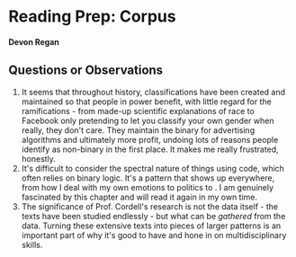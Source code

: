 # Reading Prep: Corpus

#### Devon Regan

## Questions or Observations

1. It seems that throughout history, classifications have been created and maintained so that people in power benefit, with little regard for the ramifications - from made-up scientific explanations of race to Facebook only pretending to let you classify your own gender when really, they don't care. They maintain the binary for advertising algorithms and ultimately more profit, undoing lots of reasons people identify as non-binary in the first place. It makes me really frustrated, honestly.
2. It's difficult to consider the spectral nature of things using code, which often relies on binary logic. It's a pattern that shows up everywhere, from how I deal with my own emotions to politics to . I am genuinely fascinated by this chapter and will read it again in my own time.
3. The significance of Prof. Cordell's research is not the data itself - the texts have been studied endlessly - but what can be *gathered* from the data. Turning these extensive texts into pieces of larger patterns is an important part of why it's good to have and hone in on multidisciplinary skills. 
